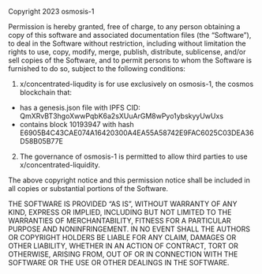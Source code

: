 
Copyright 2023 osmosis-1

Permission is hereby granted, free of charge, to any person obtaining a copy of this software and associated documentation files (the “Software”), to deal in the Software without restriction, including without limitation the rights to use, copy, modify, merge, publish, distribute, sublicense, and/or sell copies of the Software, and to permit persons to whom the Software is furnished to do so, subject to the following conditions:

1) x/concentrated-liqudity is for use exclusively on osmosis-1, the cosmos blockchain that:
* has a genesis.json file with IPFS CID: QmXRvBT3hgoXwwPqbK6a2sXUuArGM8wPyo1ybskyyUwUxs
* contains block 10193947 with hash E6905B4C43CAE074A16420300A4EA55A58742E9FAC6025C03DEA36D58B05B77E

2) The governance of osmosis-1 is permitted to allow third parties to use x/concentrated-liquidity.

The above copyright notice and this permission notice shall be included in all copies or substantial portions of the Software.

THE SOFTWARE IS PROVIDED “AS IS”, WITHOUT WARRANTY OF ANY KIND, EXPRESS OR IMPLIED, INCLUDING BUT NOT LIMITED TO THE WARRANTIES OF MERCHANTABILITY, FITNESS FOR A PARTICULAR PURPOSE AND NONINFRINGEMENT. IN NO EVENT SHALL THE AUTHORS OR COPYRIGHT HOLDERS BE LIABLE FOR ANY CLAIM, DAMAGES OR OTHER LIABILITY, WHETHER IN AN ACTION OF CONTRACT, TORT OR OTHERWISE, ARISING FROM, OUT OF OR IN CONNECTION WITH THE SOFTWARE OR THE USE OR OTHER DEALINGS IN THE SOFTWARE.
